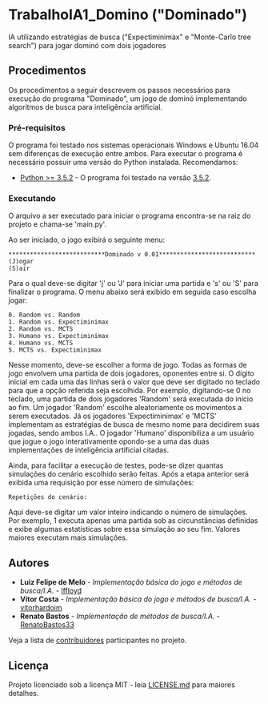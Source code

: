 # TrabalhoIA1_Domino ("Dominado")
IA utilizando estratégias de busca ("Expectiminimax" e "Monte-Carlo tree search") para jogar dominó com dois jogadores

## Procedimentos

Os procedimentos a seguir descrevem os passos necessários para execução do programa "Dominado", um jogo de dominó implementando algoritmos de busca para inteligência artificial.

### Pré-requisitos

O programa foi testado nos sistemas operacionais Windows e Ubuntu 16.04 sem diferenças de execução entre ambos.
Para executar o programa é necessário possuir uma versão do Python instalada. Recomendamos:

* [Python >= 3.5.2](https://www.python.org/downloads/) - O programa foi testado na versão [3.5.2](https://www.python.org/downloads/release/python-352/).

### Executando

O arquivo a ser executado para iniciar o programa encontra-se na raiz do projeto e chama-se 'main.py'.

Ao ser iniciado, o jogo exibirá o seguinte menu:

```
***************************Dominado v 0.01***************************
(J)ogar
(S)air
```

Para o qual deve-se digitar 'j' ou 'J' para iniciar uma partida e 's' ou 'S' para finalizar o programa. O menu abaixo será exibido em seguida caso escolha jogar:

```
0. Random vs. Random
1. Random vs. Expectiminimax
2. Random vs. MCTS
3. Humano vs. Expectiminimax
4. Humano vs. MCTS
5. MCTS vs. Expectiminimax
```
Nesse momento, deve-se escolher a forma de jogo. Todas as formas de jogo envolvem uma partida de dois jogadores, oponentes entre si. O dígito inicial em cada uma das linhas será o valor que deve ser digitado no teclado para que a opção referida seja escolhida.
Por exemplo, digitando-se 0 no teclado, uma partida de dois jogadores 'Random' será executada do início ao fim. Um jogador 'Random' escolhe aleatoriamente os movimentos a serem executados. Já os jogadores 'Expectiminimax' e 'MCTS' implementam as estratégias de busca de mesmo nome para decidirem suas jogadas, sendo ambos I.A.. O jogador 'Humano' disponibiliza a um usuário que jogue o jogo interativamente opondo-se a uma das duas implementações de inteligência artificial citadas.

Ainda, para facilitar a execução de testes, pode-se dizer quantas simulações do cenário escolhido serão feitas. Após a etapa anterior será exibida uma requisição por esse número de simulações:

```
Repetições do cenário:
```

Aqui deve-se digitar um valor inteiro indicando o número de simulações. Por exemplo, 1 executa apenas uma partida sob as circunstâncias definidas e exibe algumas estatísticas sobre essa simulação ao seu fim. Valores maiores executam mais simulações.

## Autores

* **Luiz Felipe de Melo** - *Implementação básica do jogo e métodos de busca/I.A.* - [lffloyd](https://github.com/lffloyd)
* **Vítor Costa** - *Implementação básica do jogo e métodos de busca/I.A.* - [vitorhardoim](https://github.com/vitorhardoim)
* **Renato Bastos** - *Implementação de métodos de busca/I.A.* - [RenatoBastos33](https://github.com/RenatoBastos33)

Veja a lista de [contribuidores](https://github.com/lffloyd/TrabalhoIA1_Domino/contributors) participantes no projeto.

## Licença

Projeto licenciado sob a licença MIT - leia [LICENSE.md](LICENSE.md) para maiores detalhes.

